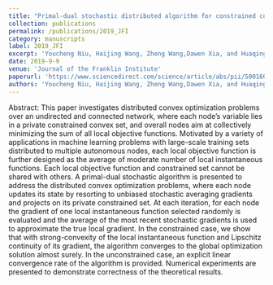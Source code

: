 ```yaml
---
title: "Primal-dual stochastic distributed algorithm for constrained convex optimization"
collection: publications
permalink: /publications/2019_JFI
category: manuscripts
label: 2019_JFI
excerpt: 'Youcheng Niu, Haijing Wang, Zheng Wang,Dawen Xia, and Huaqing Li'
date: 2019-9-9
venue: 'Journal of the Franklin Institute'
paperurl: 'https://www.sciencedirect.com/science/article/abs/pii/S0016003219305393'
authors: 'Youcheng Niu, Haijing Wang, Zheng Wang,Dawen Xia, and Huaqing Li'
---
```


Abstract:  This paper investigates distributed convex optimization problems over an undirected and connected network, where each node’s variable lies in a private constrained convex set, and overall nodes aim at collectively minimizing the sum of all local objective functions. Motivated by a variety of applications in machine learning problems with large-scale training sets distributed to multiple autonomous nodes, each local objective function is further designed as the average of moderate number of local instantaneous functions. Each local objective function and constrained set cannot be shared with others. A primal-dual stochastic algorithm is presented to address the distributed convex optimization problems, where each node updates its state by resorting to unbiased stochastic averaging gradients and projects on its private constrained set. At each iteration, for each node the gradient of one local instantaneous function selected randomly is evaluated and the average of the most recent stochastic gradients is used to approximate the true local gradient. In the constrained case, we show that with strong-convexity of the local instantaneous function and Lipschitz continuity of its gradient, the algorithm converges to the global optimization solution almost surely. In the unconstrained case, an explicit linear convergence rate of the algorithm is provided. Numerical experiments are presented to demonstrate correctness of the theoretical results.
